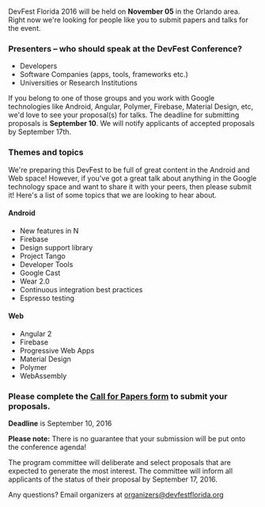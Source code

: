 DevFest Florida 2016 will be held on **November 05** in the Orlando area.
Right now we're looking for people like you to submit papers and talks for the event.


### Presenters – who should speak at the DevFest Conference?

* Developers
* Software Companies (apps, tools, frameworks etc.)
* Universities or Research Institutions

If you belong to one of those groups and you work with Google technologies like Android, Angular, Polymer, Firebase, Material Design, etc,
we'd love to see your proposal(s) for talks. The deadline for submitting proposals is **September 10**.
We will notify applicants of accepted proposals by September 17th.
<br/>

### Themes and topics

We're preparing this DevFest to be full of great content in the Android and Web space!
However, if you've got a great talk about anything in the Google technology space and want to share it with your peers, then please submit it!
Here's a list of some topics that we are looking to hear about.

#### Android

* New features in N
* Firebase
* Design support library
* Project Tango
* Developer Tools
* Google Cast
* Wear 2.0
* Continuous integration best practices
* Espresso testing

#### Web

* Angular 2
* Firebase
* Progressive Web Apps
* Material Design
* Polymer
* WebAssembly


### Please complete the [Call for Papers form](https://docs.google.com/forms/d/e/1FAIpQLScazTHAxh4Fe0aOHDYqQmTzVGngDLxNE0AXgLvpRoC3R1Tb5g/viewform) to submit your proposals.

**Deadline** is September 10, 2016

**Please note:** There is no guarantee that your submission will be put onto the conference agenda!<br/>

The program committee will deliberate and select proposals that are expected to generate the most interest.
The committee will inform all applicants of the status of their proposal by September 17, 2016.<br/>

Any questions? Email organizers at [organizers@devfestflorida.org](mailto:organizers@devfestflorida.org)
